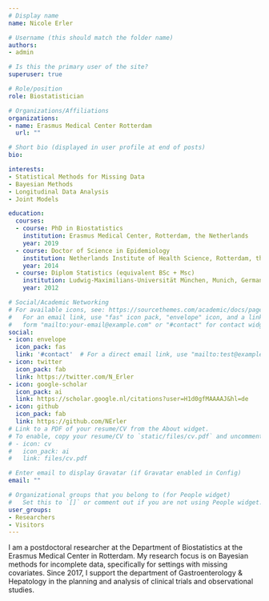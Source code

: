 ```yaml
---
# Display name
name: Nicole Erler

# Username (this should match the folder name)
authors:
- admin

# Is this the primary user of the site?
superuser: true

# Role/position
role: Biostatistician

# Organizations/Affiliations
organizations:
- name: Erasmus Medical Center Rotterdam
  url: ""

# Short bio (displayed in user profile at end of posts)
bio:

interests:
- Statistical Methods for Missing Data
- Bayesian Methods
- Longitudinal Data Analysis
- Joint Models

education:
  courses:
  - course: PhD in Biostatistics
    institution: Erasmus Medical Center, Rotterdam, the Netherlands
    year: 2019
  - course: Doctor of Science in Epidemiology
    institution: Netherlands Institute of Health Science, Rotterdam, the Netherlands
    year: 2014
  - course: Diplom Statistics (equivalent BSc + Msc)
    institution: Ludwig-Maximilians-Universität München, Munich, Germany
    year: 2012

# Social/Academic Networking
# For available icons, see: https://sourcethemes.com/academic/docs/page-builder/#icons
#   For an email link, use "fas" icon pack, "envelope" icon, and a link in the
#   form "mailto:your-email@example.com" or "#contact" for contact widget.
social:
- icon: envelope
  icon_pack: fas
  link: '#contact'  # For a direct email link, use "mailto:test@example.org".
- icon: twitter
  icon_pack: fab
  link: https://twitter.com/N_Erler
- icon: google-scholar
  icon_pack: ai
  link: https://scholar.google.nl/citations?user=H1d0gfMAAAAJ&hl=de
- icon: github
  icon_pack: fab
  link: https://github.com/NErler
# Link to a PDF of your resume/CV from the About widget.
# To enable, copy your resume/CV to `static/files/cv.pdf` and uncomment the lines below.
# - icon: cv
#   icon_pack: ai
#   link: files/cv.pdf

# Enter email to display Gravatar (if Gravatar enabled in Config)
email: ""

# Organizational groups that you belong to (for People widget)
#   Set this to `[]` or comment out if you are not using People widget.
user_groups:
- Researchers
- Visitors
---
```


I am a postdoctoral researcher at the Department of Biostatistics at the Erasmus Medical
Center in Rotterdam. My research focus is on Bayesian methods for incomplete
data, specifically for settings with missing covariates.
Since 2017, I support the department of Gastroenterology & Hepatology
in the planning and analysis of clinical trials and 
observational studies.
